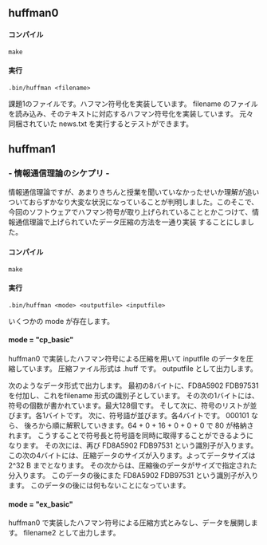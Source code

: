 ## huffman0


#### コンパイル
```make```
#### 実行
```.bin/huffman <filename>```

課題1のファイルです。ハフマン符号化を実装しています。
filename のファイルを読み込み、そのテキストに対応するハフマン符号化を実装しています。
元々同梱されていた news.txt を実行するとテストができます。


## huffman1
### - 情報通信理論のシケプリ -
情報通信理論ですが、あまりきちんと授業を聞いていなかったせいか理解が追いついておらずかなり大変な状況になっていることが判明しました。このそこで、今回のソフトウェアでハフマン符号が取り上げられていることとかこつけて、情報通信理論で上げられていたデータ圧縮の方法を一通り実装
することにしました。

#### コンパイル
```make```
#### 実行
```.bin/huffman <mode> <outputfile> <inputfile>```

いくつかの mode が存在します。
#### mode = "cp_basic"

huffman0 で実装したハフマン符号による圧縮を用いて inputfile のデータを圧縮しています。
圧縮ファイル形式は .huff です。 outputfile として出力します。

次のようなデータ形式で出力します。
最初の8バイトに、FD8A5902 FDB97531 を付加し、これをfilename 形式の識別子としています。
その次の1バイトには、符号の個数が書かれています。最大128個です。
そして次に、符号のリストが並びます。各1バイトです。
次に、符号語が並びます。各4バイトです。 000101 なら、 後ろから順に解釈していきます。64 + 0 + 16 + 0 + 0 + 0 で 80 が格納されます。
こうすることで符号長と符号語を同時に取得することができるようになります。
その次には、再び FD8A5902 FDB97531 という識別子が入ります。
この次の4バイトには、圧縮データのサイズが入ります。よってデータサイズは 2^32 B までとなります。
その次からは、圧縮後のデータがサイズで指定された分入ります。
このデータの後にまた FD8A5902 FDB97531 という識別子が入ります。
このデータの後には何もないことになっています。

#### mode = "ex_basic"

huffman0 で実装したハフマン符号による圧縮方式とみなし、データを展開します。
filename2 として出力します。





